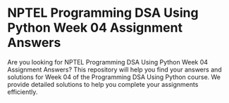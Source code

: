 # NPTEL Programming DSA Using Python Week 04 Assignment Answers

Are you looking for NPTEL Programming DSA Using Python Week 04 Assignment Answers? This repository will help you find your answers and solutions for Week 04 of the Programming DSA Using Python course. We provide detailed solutions to help you complete your assignments efficiently.